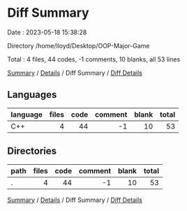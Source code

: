 # Diff Summary

Date : 2023-05-18 15:38:28

Directory /home/lloyd/Desktop/OOP-Major-Game

Total : 4 files,  44 codes, -1 comments, 10 blanks, all 53 lines

[Summary](results.md) / [Details](details.md) / Diff Summary / [Diff Details](diff-details.md)

## Languages
| language | files | code | comment | blank | total |
| :--- | ---: | ---: | ---: | ---: | ---: |
| C++ | 4 | 44 | -1 | 10 | 53 |

## Directories
| path | files | code | comment | blank | total |
| :--- | ---: | ---: | ---: | ---: | ---: |
| . | 4 | 44 | -1 | 10 | 53 |

[Summary](results.md) / [Details](details.md) / Diff Summary / [Diff Details](diff-details.md)